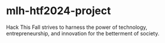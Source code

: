# mlh-htf2024-project
 Hack This Fall strives to harness the power of technology, entrepreneurship, and innovation for the betterment of society.
